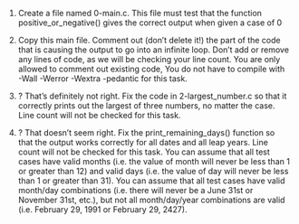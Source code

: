 1.	Create a file named 0-main.c. This file must test that the function positive_or_negative() gives the correct output when given a case of 0

2.	Copy this main file. Comment out (don’t delete it!) the part of the code that is causing the output to go into an infinite loop. Don’t add or remove any lines of code, as we will be checking your line count. You are only allowed to comment out existing code, You do not have to compile with -Wall -Werror -Wextra -pedantic for this task.

3.	? That’s definitely not right. Fix the code in 2-largest_number.c so that it correctly prints out the largest of three numbers, no matter the case. Line count will not be checked for this task.

4.	? That doesn’t seem right. Fix the print_remaining_days() function so that the output works correctly for all dates and all leap years. Line count will not be checked for this task. You can assume that all test cases have valid months (i.e. the value of month will never be less than 1 or greater than 12) and valid days (i.e. the value of day will never be less than 1 or greater than 31). You can assume that all test cases have valid month/day combinations (i.e. there will never be a June 31st or November 31st, etc.), but not all month/day/year combinations are valid (i.e. February 29, 1991 or February 29, 2427).

